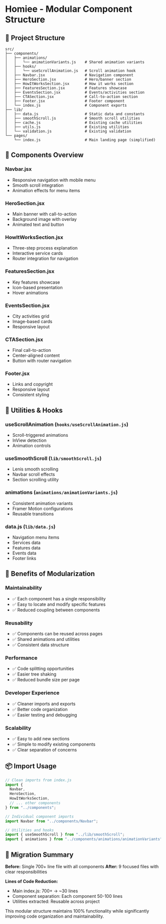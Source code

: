 # Homiee - Modular Component Structure

## 📁 Project Structure

```
src/
├── components/
│   ├── animations/
│   │   └── animationVariants.js    # Shared animation variants
│   ├── hooks/
│   │   └── useScrollAnimation.js   # Scroll animation hook
│   ├── Navbar.jsx                  # Navigation component
│   ├── HeroSection.jsx             # Hero/banner section
│   ├── HowItWorksSection.jsx       # How it works section
│   ├── FeaturesSection.jsx         # Features showcase
│   ├── EventsSection.jsx           # Events/activities section
│   ├── CTASection.jsx              # Call-to-action section
│   ├── Footer.jsx                  # Footer component
│   └── index.js                    # Component exports
├── lib/
│   ├── data.js                     # Static data and constants
│   ├── smoothScroll.js             # Smooth scroll utilities
│   ├── cache.js                    # Existing cache utilities
│   ├── utils.js                    # Existing utilities
│   └── validation.js               # Existing validation
└── pages/
    └── index.js                    # Main landing page (simplified)
```

## 🧩 Components Overview

### **Navbar.jsx**
- Responsive navigation with mobile menu
- Smooth scroll integration
- Animation effects for menu items

### **HeroSection.jsx**
- Main banner with call-to-action
- Background image with overlay
- Animated text and button

### **HowItWorksSection.jsx**
- Three-step process explanation
- Interactive service cards
- Router integration for navigation

### **FeaturesSection.jsx**
- Key features showcase
- Icon-based presentation
- Hover animations

### **EventsSection.jsx**
- City activities grid
- Image-based cards
- Responsive layout

### **CTASection.jsx**
- Final call-to-action
- Center-aligned content
- Button with router navigation

### **Footer.jsx**
- Links and copyright
- Responsive layout
- Consistent styling

## 🔧 Utilities & Hooks

### **useScrollAnimation** (`hooks/useScrollAnimation.js`)
- Scroll-triggered animations
- InView detection
- Animation controls

### **useSmoothScroll** (`lib/smoothScroll.js`)
- Lenis smooth scrolling
- Navbar scroll effects
- Section scrolling utility

### **animations** (`animations/animationVariants.js`)
- Consistent animation variants
- Framer Motion configurations
- Reusable transitions

### **data.js** (`lib/data.js`)
- Navigation menu items
- Services data
- Features data
- Events data
- Footer links

## 🚀 Benefits of Modularization

### **Maintainability**
- ✅ Each component has a single responsibility
- ✅ Easy to locate and modify specific features
- ✅ Reduced coupling between components

### **Reusability**
- ✅ Components can be reused across pages
- ✅ Shared animations and utilities
- ✅ Consistent data structure

### **Performance**
- ✅ Code splitting opportunities
- ✅ Easier tree shaking
- ✅ Reduced bundle size per page

### **Developer Experience**
- ✅ Cleaner imports and exports
- ✅ Better code organization
- ✅ Easier testing and debugging

### **Scalability**
- ✅ Easy to add new sections
- ✅ Simple to modify existing components
- ✅ Clear separation of concerns

## 📦 Import Usage

```javascript
// Clean imports from index.js
import {
  Navbar,
  HeroSection,
  HowItWorksSection,
  // ... other components
} from "../components";

// Individual component imports
import Navbar from "../components/Navbar";

// Utilities and hooks
import { useSmoothScroll } from "../lib/smoothScroll";
import { animations } from "../components/animations/animationVariants";
```

## 🔄 Migration Summary

**Before:** Single 700+ line file with all components
**After:** 9 focused files with clear responsibilities

**Lines of Code Reduction:**
- Main index.js: 700+ → ~30 lines
- Component separation: Each component 50-100 lines
- Utilities extracted: Reusable across project

This modular structure maintains 100% functionality while significantly improving code organization and maintainability.
